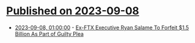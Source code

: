 # [Published on 2023-09-08](index.md)

* [2023-09-08, 01:00:00](https://yro.slashdot.org/story/23/09/07/2137237/ex-ftx-executive-ryan-salame-to-forfeit-15-billion-as-part-of-guilty-plea?utm_source=rss1.0mainlinkanon&utm_medium=feed) - [Ex-FTX Executive Ryan Salame To Forfeit $1.5 Billion As Part of Guilty Plea](https://yro.slashdot.org/story/23/09/07/2137237/ex-ftx-executive-ryan-salame-to-forfeit-15-billion-as-part-of-guilty-plea?utm_source=rss1.0mainlinkanon&utm_medium=feed)
